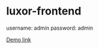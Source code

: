 # luxor-frontend

username: admin
password: admin

[Demo link](https://luxor-frontend-flame.vercel.app/)
